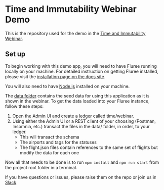 # Time and Immutability Webinar Demo

This is the repository used for the demo in the [Time and Immutability Webinar](https://www.youtube.com/watch?v=CLZm3ZjvQqM&t=1972s). 

## Set up
To begin working with this demo app, you will need to have Fluree running locally on your machine. 
For detailed instruction on getting Fluree installed, please visit the [installation page on the docs site](https://docs.flur.ee/docs/1.0.0/getting-started/installation). 

You will also need to have [Node.js](https://nodejs.org/en/download/) installed on your machine. 

The [data folder](https://github.com/fluree/time-webinar/tree/main/data) contains the seed data for using this application as it is shown in the webinar.
To get the data loaded into your Fluree instance, follow these steps:
1. Open the Admin UI and create a ledger called time/webinar. 
2. Using either the Admin UI or a REST client of your choosing (Postman, Insomnia, etc.) transact the files in the data/ folder, in order, to your ledger. 
   - This will transact the schema
    - The airports and tags for the statuses
    - The flight.json files contain references to the same set of flights but modify the data for each one

Now all that needs to be done is to run `npm install` and `npm run start` from the project root folder in a terminal.

If you have questions or issues, please raise them on the repo or join us in [Slack](https://launchpass.com/flureedb)